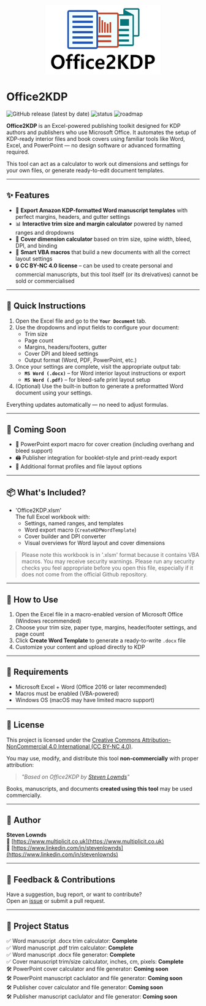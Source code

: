 <p align="center">
  <img src="assets/Logo_1000x600.png" alt="Office2KDP Logo" width="300">
</p>

# Office2KDP
![GitHub release (latest by date)](https://img.shields.io/github/v/release/multiplicit-com/Office2KDP?label=version)
![status](https://img.shields.io/badge/status-active-brightgreen)
![roadmap](https://img.shields.io/badge/roadmap-PowerPoint%20+%20Publisher%20coming%20soon-yellow)


**Office2KDP** is an Excel-powered publishing toolkit designed for KDP authors and publishers who use Microsoft Office. 
It automates the setup of KDP-ready interior files and book covers using familiar tools like Word, Excel, and PowerPoint — no design software or advanced formatting required.

This tool can act as a calculator to work out dimensions and settings for your own files, or generate ready-to-edit document templates.

---

## ✨ Features

- 📄 **Export Amazon KDP-formatted Word manuscript templates** with perfect margins, headers, and gutter settings
- 📊 **Interactive trim size and margin calculator** powered by named ranges and dropdowns
-  📐 **Cover dimension calculator** based on trim size, spine width, bleed, DPI, and binding
- 📎 **Smart VBA macros** that build a new documents with all the correct layout settings
- 🔒 **CC BY-NC 4.0 license** – can be used to create personal and commercial manuscripts, but this tool itself (or its dreivatives) cannot be sold or commercialised

---

## 🧭 Quick Instructions

1. Open the Excel file and go to the **`Your Document`** tab.
2. Use the dropdowns and input fields to configure your document:
   - Trim size
   - Page count
   - Margins, headers/footers, gutter
   - Cover DPI and bleed settings
   - Output format (Word, PDF, PowerPoint, etc.)
3. Once your settings are complete, visit the appropriate output tab:
   - **`MS Word (.docx)`** – for Word interior layout instructions or export
   - **`MS Word (.pdf)`** – for bleed-safe print layout setup
4. (Optional) Use the built-in button to generate a preformatted Word document using your settings.

Everything updates automatically — no need to adjust formulas.

---

## 🚧 Coming Soon

- 🎨 PowerPoint export macro for cover creation (including overhang and bleed support)
- 🖨️ Publisher integration for booklet-style and print-ready export
- 📁 Additional format profiles and file layout options

---

## 📦 What's Included?

- 'Office2KDP.xlsm'  
  The full Excel workbook with:
  - Settings, named ranges, and templates
  - Word export macro (`CreateKDPWordTemplate`)
  - Cover builder and DPI converter
  - Visual overviews for Word layout and cover dimensions

> Please note this workbook is in '.xlsm' format because it contains VBA macros. You may receive security warnings. Please run any security checks you feel appropriate before you open this file, especially if it does not come from the official Github repository. 

---

## 🚀 How to Use

1. Open the Excel file in a macro-enabled version of Microsoft Office (Windows recommended)
2. Choose your trim size, paper type, margins, header/footer settings, and page count
3. Click **Create Word Template** to generate a ready-to-write `.docx` file
4. Customize your content and upload directly to KDP

---

## 🧰 Requirements

- Microsoft Excel + Word (Office 2016 or later recommended)
- Macros must be enabled (VBA-powered)
- Windows OS (macOS may have limited macro support)

---

## 📜 License

This project is licensed under the [Creative Commons Attribution-NonCommercial 4.0 International (CC BY-NC 4.0)](https://creativecommons.org/licenses/by-nc/4.0/).

You may use, modify, and distribute this tool **non-commercially** with proper attribution:

> *"Based on Office2KDP by [Steven Lownds](https://www.multiplicit.co.uk)"*

Books, manuscripts, and documents **created using this tool** may be used commercially.

---

## 🙌 Author

**Steven Lownds**  
🔗 [https://www.multiplicit.co.uk](https://www.multiplicit.co.uk)  
🔗 [https://www.linkedin.com/in/stevenlownds](https://www.linkedin.com/in/stevenlownds)


---

## 📣 Feedback & Contributions

Have a suggestion, bug report, or want to contribute?  
Open an [issue](https://github.com/yourusername/office2kdp/issues) or submit a pull request.

---

## 💬 Project Status

✅ Word manuscript .docx trim calculator: **Complete**  
✅ Word manuscript .pdf trim calculator: **Complete**  
✅ Word manuscript .docx file generator: **Complete**  
✅ Cover manuscript trim/size calculator, inches, cm, pixels: **Complete**  
🛠️ PowerPoint cover calculator and file generator: **Coming soon**  
🛠️ PowerPoint manuscript caclulator and file generator: **Coming soon**  
🛠️ Publisher cover calculator and file generator: **Coming soon**  
🛠️ Publisher manuscript caclulator and file generator: **Coming soon**  
